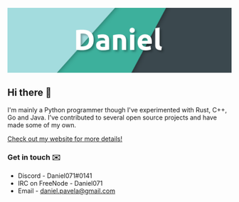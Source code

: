 ![My banner](https://raw.githubusercontent.com/daniel071/images-for-readme/master/banner%20v3.4%20cropped.png)
## Hi there 👋

I'm mainly a Python programmer though I've experimented with Rust, C++, Go and Java. 
I've contributed to several open source projects and have made some of my own.

[Check out my website for more details!](http://pavela.net/)

### Get in touch ✉️
- Discord - Daniel071#0141
- IRC on FreeNode - Daniel071
- Email - daniel.pavela@gmail.com
